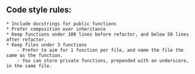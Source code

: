 ## Code style rules:
    * Include docstrings for public functions
    * Prefer composition over inheritance
    * Keep functions under 100 lines before refactor, and below 50 lines after refactor.
    * Keep files under 3 functions
        - Prefer to aim for 1 function per file, and name the file the same as the function. 
        - You can store private functions, prepended with an underscore, in the same file.
